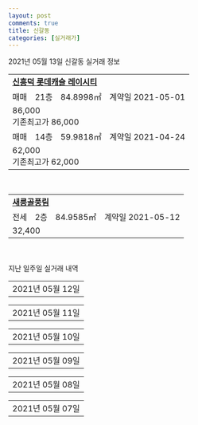 ```yaml
---
layout: post
comments: true
title: 신갈동
categories: [실거래가]
---
```


2021년 05월 13일 신갈동 실거래 정보

<table>
  <tr>
    <td colspan="4" style="font-weight: bold;"><a href="https://search.naver.com/search.naver?query=신흥덕 롯데캐슬 레이시티">신흥덕 롯데캐슬 레이시티</a></td>
  </tr>
    
  <tr>
    <td>매매</td>
    <td>21층</td>
    <td>84.8998㎡</td>
    <td>계약일 2021-05-01</td>
  </tr>
  <tr>
    <td colspan="4">86,000<br>기존최고가 86,000</td>
  </tr>
    
  <tr>
    <td>매매</td>
    <td>14층</td>
    <td>59.9818㎡</td>
    <td>계약일 2021-04-24</td>
  </tr>
  <tr>
    <td colspan="4">62,000<br>기존최고가 62,000</td>
  </tr>
    
</table>
<br>
<table>
  <tr>
    <td colspan="4" style="font-weight: bold;"><a href="https://search.naver.com/search.naver?query=새릉골풍림">새릉골풍림</a></td>
  </tr>
    
  <tr>
    <td>전세</td>
    <td>2층</td>
    <td>84.9585㎡</td>
    <td>계약일 2021-05-12</td>
  </tr>
  <tr>
    <td colspan="4">32,400</td>
  </tr>
    
</table>
    
<div style="margin-top: 50px; margin-bottom: 13px">지난 일주일 실거래 내역</div>

  <table style="width: 100%; margin-bottom: 1px">
      <tr class="header">
        <td>2021년 05월 12일</td>
      </tr>
      <tr class="child" style="display: none">
        <td>
            
        <table>
          <tr>
            <td colspan="4" style="font-weight: bold;"><a href="https://search.naver.com/search.naver?query=녹원마을새천년4단지">녹원마을새천년4단지</a></td>
          </tr>

          <tr>
            <td>매매</td>
            <td>3층</td>
            <td>84.98㎡</td>
            <td>계약일 2021-04-27</td>
          </tr>
          <tr>
            <td colspan="4">61,700<br>기존최고가 61,700</td>
          </tr>
    
        </table>
        <table style="margin-top: 5px">
          <tr>
            <td colspan="4" style="font-weight: bold;"><a href="https://search.naver.com/search.naver?query=이안 두드림기흥역">이안 두드림기흥역</a></td>
          </tr>
    
          <tr>
            <td>매매</td>
            <td>10층</td>
            <td>18.83㎡</td>
            <td>계약일 2021-05-11</td>
          </tr>
          <tr>
            <td colspan="4">12,500<br>기존최고가 12,500</td>
          </tr>
    
        </table>
        <table style="margin-top: 5px">
          <tr>
            <td colspan="4" style="font-weight: bold;"><a href="https://search.naver.com/search.naver?query=신갈현대아파트">신갈현대아파트</a></td>
          </tr>
    
          <tr>
            <td>전세</td>
            <td>12층</td>
            <td>59.972㎡</td>
            <td>계약일 2021-03-16</td>
          </tr>
          <tr>
            <td colspan="4">30,000</td>
          </tr>
    
        </table>
    
        </td>
      </tr>
  </table>
    
  <table style="width: 100%; margin-bottom: 1px">
      <tr class="header">
        <td>2021년 05월 11일</td>
      </tr>
      <tr class="child" style="display: none">
        <td>
            
        <table>
          <tr>
            <td colspan="4" style="font-weight: bold;"><a href="https://search.naver.com/search.naver?query=기흥파크뷰">기흥파크뷰</a></td>
          </tr>

          <tr>
            <td>전세</td>
            <td>6층</td>
            <td>84.98㎡</td>
            <td>계약일 2021-03-19</td>
          </tr>
          <tr>
            <td colspan="4">27,500</td>
          </tr>
    
        </table>
        <table style="margin-top: 5px">
          <tr>
            <td colspan="4" style="font-weight: bold;"><a href="https://search.naver.com/search.naver?query=녹원마을새천년4단지">녹원마을새천년4단지</a></td>
          </tr>
    
          <tr>
            <td>전세</td>
            <td>11층</td>
            <td>84.98㎡</td>
            <td>계약일 2021-04-03</td>
          </tr>
          <tr>
            <td colspan="4">50,000<br>기존최고가 None</td>
          </tr>
    
        </table>
        <table style="margin-top: 5px">
          <tr>
            <td colspan="4" style="font-weight: bold;"><a href="https://search.naver.com/search.naver?query=삼익">삼익</a></td>
          </tr>
    
          <tr>
            <td>전세</td>
            <td>14층</td>
            <td>59.86㎡</td>
            <td>계약일 2021-04-26</td>
          </tr>
          <tr>
            <td colspan="4">30,000</td>
          </tr>
    
        </table>
    
        </td>
      </tr>
  </table>
    
  <table style="width: 100%; margin-bottom: 1px">
      <tr class="header">
        <td>2021년 05월 10일</td>
      </tr>
      <tr class="child" style="display: none">
        <td>
            
        <table>
          <tr>
            <td colspan="4" style="font-weight: bold;"><a href="https://search.naver.com/search.naver?query=실거래정보없음">실거래정보없음</a></td>
          </tr>

        </table>
    
        </td>
      </tr>
  </table>
    
  <table style="width: 100%; margin-bottom: 1px">
      <tr class="header">
        <td>2021년 05월 09일</td>
      </tr>
      <tr class="child" style="display: none">
        <td>
            
        <table>
          <tr>
            <td colspan="4" style="font-weight: bold;"><a href="https://search.naver.com/search.naver?query=실거래정보없음">실거래정보없음</a></td>
          </tr>

        </table>
    
        </td>
      </tr>
  </table>
    
  <table style="width: 100%; margin-bottom: 1px">
      <tr class="header">
        <td>2021년 05월 08일</td>
      </tr>
      <tr class="child" style="display: none">
        <td>
            
        <table>
          <tr>
            <td colspan="4" style="font-weight: bold;"><a href="https://search.naver.com/search.naver?query=갈현마을현대홈타운">갈현마을현대홈타운</a></td>
          </tr>

          <tr>
            <td>매매</td>
            <td>1층</td>
            <td>59.959㎡</td>
            <td>계약일 2021-04-27</td>
          </tr>
          <tr>
            <td colspan="4">50,000<br>기존최고가 50,000</td>
          </tr>
    
        </table>
        <table style="margin-top: 5px">
          <tr>
            <td colspan="4" style="font-weight: bold;"><a href="https://search.naver.com/search.naver?query=신흥덕 롯데캐슬 레이시티">신흥덕 롯데캐슬 레이시티</a></td>
          </tr>
    
          <tr>
            <td>매매</td>
            <td>15층</td>
            <td>59.5731㎡</td>
            <td>계약일 2021-05-03</td>
          </tr>
          <tr>
            <td colspan="4">61,000<br>기존최고가 61,000</td>
          </tr>
    
        </table>
        <table style="margin-top: 5px">
          <tr>
            <td colspan="4" style="font-weight: bold;"><a href="https://search.naver.com/search.naver?query=오성타워">오성타워</a></td>
          </tr>
    
          <tr>
            <td>매매</td>
            <td>11층</td>
            <td>24.81㎡</td>
            <td>계약일 2021-05-04</td>
          </tr>
          <tr>
            <td colspan="4">9,260<br>기존최고가 9,260</td>
          </tr>
    
          <tr>
            <td>매매</td>
            <td>7층</td>
            <td>16.6㎡</td>
            <td>계약일 2021-05-04</td>
          </tr>
          <tr>
            <td colspan="4">4,830<br>기존최고가 4,830</td>
          </tr>
    
          <tr>
            <td>매매</td>
            <td>4층</td>
            <td>16.25㎡</td>
            <td>계약일 2021-05-04</td>
          </tr>
          <tr>
            <td colspan="4">4,830<br>기존최고가 4,830</td>
          </tr>
    
          <tr>
            <td>매매</td>
            <td>5층</td>
            <td>16.6㎡</td>
            <td>계약일 2021-05-04</td>
          </tr>
          <tr>
            <td colspan="4">4,830<br>기존최고가 4,830</td>
          </tr>
    
          <tr>
            <td>매매</td>
            <td>7층</td>
            <td>15.16㎡</td>
            <td>계약일 2021-05-04</td>
          </tr>
          <tr>
            <td colspan="4">4,830<br>기존최고가 4,830</td>
          </tr>
    
          <tr>
            <td>매매</td>
            <td>5층</td>
            <td>16.25㎡</td>
            <td>계약일 2021-05-04</td>
          </tr>
          <tr>
            <td colspan="4">4,830<br>기존최고가 4,830</td>
          </tr>
    
          <tr>
            <td>매매</td>
            <td>9층</td>
            <td>15.19㎡</td>
            <td>계약일 2021-05-04</td>
          </tr>
          <tr>
            <td colspan="4">4,830<br>기존최고가 4,830</td>
          </tr>
    
          <tr>
            <td>매매</td>
            <td>6층</td>
            <td>16.6㎡</td>
            <td>계약일 2021-05-04</td>
          </tr>
          <tr>
            <td colspan="4">4,830<br>기존최고가 4,830</td>
          </tr>
    
          <tr>
            <td>매매</td>
            <td>8층</td>
            <td>16.6㎡</td>
            <td>계약일 2021-05-04</td>
          </tr>
          <tr>
            <td colspan="4">4,830<br>기존최고가 4,830</td>
          </tr>
    
          <tr>
            <td>매매</td>
            <td>10층</td>
            <td>12.87㎡</td>
            <td>계약일 2021-05-04</td>
          </tr>
          <tr>
            <td colspan="4">4,830<br>기존최고가 4,830</td>
          </tr>
    
          <tr>
            <td>매매</td>
            <td>8층</td>
            <td>14.28㎡</td>
            <td>계약일 2021-05-04</td>
          </tr>
          <tr>
            <td colspan="4">4,830<br>기존최고가 4,830</td>
          </tr>
    
          <tr>
            <td>매매</td>
            <td>4층</td>
            <td>15.16㎡</td>
            <td>계약일 2021-05-04</td>
          </tr>
          <tr>
            <td colspan="4">4,830<br>기존최고가 4,830</td>
          </tr>
    
          <tr>
            <td>매매</td>
            <td>6층</td>
            <td>15.16㎡</td>
            <td>계약일 2021-05-04</td>
          </tr>
          <tr>
            <td colspan="4">4,830<br>기존최고가 4,830</td>
          </tr>
    
          <tr>
            <td>매매</td>
            <td>9층</td>
            <td>11.54㎡</td>
            <td>계약일 2021-05-04</td>
          </tr>
          <tr>
            <td colspan="4">4,830<br>기존최고가 4,830</td>
          </tr>
    
          <tr>
            <td>매매</td>
            <td>9층</td>
            <td>12.96㎡</td>
            <td>계약일 2021-05-04</td>
          </tr>
          <tr>
            <td colspan="4">4,830<br>기존최고가 4,830</td>
          </tr>
    
          <tr>
            <td>매매</td>
            <td>10층</td>
            <td>14.28㎡</td>
            <td>계약일 2021-05-04</td>
          </tr>
          <tr>
            <td colspan="4">4,830<br>기존최고가 4,830</td>
          </tr>
    
          <tr>
            <td>매매</td>
            <td>4층</td>
            <td>16.6㎡</td>
            <td>계약일 2021-05-04</td>
          </tr>
          <tr>
            <td colspan="4">4,830<br>기존최고가 4,830</td>
          </tr>
    
          <tr>
            <td>매매</td>
            <td>9층</td>
            <td>12.79㎡</td>
            <td>계약일 2021-05-04</td>
          </tr>
          <tr>
            <td colspan="4">4,830<br>기존최고가 4,830</td>
          </tr>
    
          <tr>
            <td>매매</td>
            <td>9층</td>
            <td>12.87㎡</td>
            <td>계약일 2021-05-04</td>
          </tr>
          <tr>
            <td colspan="4">4,830<br>기존최고가 4,830</td>
          </tr>
    
          <tr>
            <td>매매</td>
            <td>9층</td>
            <td>14.28㎡</td>
            <td>계약일 2021-05-04</td>
          </tr>
          <tr>
            <td colspan="4">4,830<br>기존최고가 4,830</td>
          </tr>
    
          <tr>
            <td>매매</td>
            <td>10층</td>
            <td>11.66㎡</td>
            <td>계약일 2021-05-04</td>
          </tr>
          <tr>
            <td colspan="4">4,830<br>기존최고가 4,830</td>
          </tr>
    
          <tr>
            <td>매매</td>
            <td>6층</td>
            <td>16.25㎡</td>
            <td>계약일 2021-05-04</td>
          </tr>
          <tr>
            <td colspan="4">4,830<br>기존최고가 4,830</td>
          </tr>
    
          <tr>
            <td>매매</td>
            <td>9층</td>
            <td>11.66㎡</td>
            <td>계약일 2021-05-04</td>
          </tr>
          <tr>
            <td colspan="4">4,830<br>기존최고가 4,830</td>
          </tr>
    
          <tr>
            <td>매매</td>
            <td>10층</td>
            <td>12.96㎡</td>
            <td>계약일 2021-05-04</td>
          </tr>
          <tr>
            <td colspan="4">4,830<br>기존최고가 4,830</td>
          </tr>
    
          <tr>
            <td>매매</td>
            <td>7층</td>
            <td>16.25㎡</td>
            <td>계약일 2021-05-04</td>
          </tr>
          <tr>
            <td colspan="4">4,830<br>기존최고가 4,830</td>
          </tr>
    
          <tr>
            <td>매매</td>
            <td>5층</td>
            <td>15.16㎡</td>
            <td>계약일 2021-05-04</td>
          </tr>
          <tr>
            <td colspan="4">4,830<br>기존최고가 4,830</td>
          </tr>
    
          <tr>
            <td>매매</td>
            <td>10층</td>
            <td>12.79㎡</td>
            <td>계약일 2021-05-04</td>
          </tr>
          <tr>
            <td colspan="4">4,830<br>기존최고가 4,830</td>
          </tr>
    
          <tr>
            <td>매매</td>
            <td>10층</td>
            <td>11.54㎡</td>
            <td>계약일 2021-05-04</td>
          </tr>
          <tr>
            <td colspan="4">4,830<br>기존최고가 4,830</td>
          </tr>
    
          <tr>
            <td>매매</td>
            <td>8층</td>
            <td>15.16㎡</td>
            <td>계약일 2021-05-04</td>
          </tr>
          <tr>
            <td colspan="4">4,830<br>기존최고가 4,830</td>
          </tr>
    
          <tr>
            <td>매매</td>
            <td>11층</td>
            <td>14.28㎡</td>
            <td>계약일 2021-05-04</td>
          </tr>
          <tr>
            <td colspan="4">4,830<br>기존최고가 4,830</td>
          </tr>
    
          <tr>
            <td>매매</td>
            <td>10층</td>
            <td>15.19㎡</td>
            <td>계약일 2021-05-04</td>
          </tr>
          <tr>
            <td colspan="4">4,830<br>기존최고가 4,830</td>
          </tr>
    
          <tr>
            <td>매매</td>
            <td>11층</td>
            <td>14.05㎡</td>
            <td>계약일 2021-05-04</td>
          </tr>
          <tr>
            <td colspan="4">4,830<br>기존최고가 4,830</td>
          </tr>
    
          <tr>
            <td>매매</td>
            <td>11층</td>
            <td>18.97㎡</td>
            <td>계약일 2021-05-04</td>
          </tr>
          <tr>
            <td colspan="4">4,830<br>기존최고가 4,830</td>
          </tr>
    
          <tr>
            <td>매매</td>
            <td>11층</td>
            <td>11.73㎡</td>
            <td>계약일 2021-05-04</td>
          </tr>
          <tr>
            <td colspan="4">4,830<br>기존최고가 4,830</td>
          </tr>
    
          <tr>
            <td>매매</td>
            <td>11층</td>
            <td>15.19㎡</td>
            <td>계약일 2021-05-04</td>
          </tr>
          <tr>
            <td colspan="4">4,830<br>기존최고가 4,830</td>
          </tr>
    
          <tr>
            <td>매매</td>
            <td>6층</td>
            <td>10.9㎡</td>
            <td>계약일 2021-05-04</td>
          </tr>
          <tr>
            <td colspan="4">3,800<br>기존최고가 3,800</td>
          </tr>
    
          <tr>
            <td>매매</td>
            <td>5층</td>
            <td>10.9㎡</td>
            <td>계약일 2021-05-04</td>
          </tr>
          <tr>
            <td colspan="4">3,800<br>기존최고가 3,800</td>
          </tr>
    
          <tr>
            <td>매매</td>
            <td>9층</td>
            <td>10.4㎡</td>
            <td>계약일 2021-05-04</td>
          </tr>
          <tr>
            <td colspan="4">3,800<br>기존최고가 3,800</td>
          </tr>
    
          <tr>
            <td>매매</td>
            <td>8층</td>
            <td>10.4㎡</td>
            <td>계약일 2021-05-04</td>
          </tr>
          <tr>
            <td colspan="4">3,800<br>기존최고가 3,800</td>
          </tr>
    
          <tr>
            <td>매매</td>
            <td>9층</td>
            <td>10.39㎡</td>
            <td>계약일 2021-05-04</td>
          </tr>
          <tr>
            <td colspan="4">3,800<br>기존최고가 3,800</td>
          </tr>
    
          <tr>
            <td>매매</td>
            <td>10층</td>
            <td>10.39㎡</td>
            <td>계약일 2021-05-04</td>
          </tr>
          <tr>
            <td colspan="4">3,800<br>기존최고가 3,800</td>
          </tr>
    
          <tr>
            <td>매매</td>
            <td>10층</td>
            <td>9.41㎡</td>
            <td>계약일 2021-05-04</td>
          </tr>
          <tr>
            <td colspan="4">3,800<br>기존최고가 3,800</td>
          </tr>
    
          <tr>
            <td>매매</td>
            <td>7층</td>
            <td>10.9㎡</td>
            <td>계약일 2021-05-04</td>
          </tr>
          <tr>
            <td colspan="4">3,800<br>기존최고가 3,800</td>
          </tr>
    
          <tr>
            <td>매매</td>
            <td>4층</td>
            <td>10.9㎡</td>
            <td>계약일 2021-05-04</td>
          </tr>
          <tr>
            <td colspan="4">3,800<br>기존최고가 3,800</td>
          </tr>
    
          <tr>
            <td>매매</td>
            <td>9층</td>
            <td>9.41㎡</td>
            <td>계약일 2021-05-04</td>
          </tr>
          <tr>
            <td colspan="4">3,800<br>기존최고가 3,800</td>
          </tr>
    
          <tr>
            <td>매매</td>
            <td>10층</td>
            <td>10.4㎡</td>
            <td>계약일 2021-05-04</td>
          </tr>
          <tr>
            <td colspan="4">3,800<br>기존최고가 3,800</td>
          </tr>
    
        </table>
        <table style="margin-top: 5px">
          <tr>
            <td colspan="4" style="font-weight: bold;"><a href="https://search.naver.com/search.naver?query=기흥역 롯데캐슬 스카이">기흥역 롯데캐슬 스카이</a></td>
          </tr>
    
          <tr>
            <td>전세</td>
            <td>18층</td>
            <td>84.889㎡</td>
            <td>계약일 2021-04-24</td>
          </tr>
          <tr>
            <td colspan="4">48,000</td>
          </tr>
    
        </table>
        <table style="margin-top: 5px">
          <tr>
            <td colspan="4" style="font-weight: bold;"><a href="https://search.naver.com/search.naver?query=기흥파크뷰">기흥파크뷰</a></td>
          </tr>
    
          <tr>
            <td>전세</td>
            <td>1층</td>
            <td>84.98㎡</td>
            <td>계약일 2021-05-05</td>
          </tr>
          <tr>
            <td colspan="4">20,000</td>
          </tr>
    
        </table>
        <table style="margin-top: 5px">
          <tr>
            <td colspan="4" style="font-weight: bold;"><a href="https://search.naver.com/search.naver?query=녹원마을새천년그린빌(1)">녹원마을새천년그린빌(1)</a></td>
          </tr>
    
          <tr>
            <td>전세</td>
            <td>10층</td>
            <td>59.51㎡</td>
            <td>계약일 2021-05-07</td>
          </tr>
          <tr>
            <td colspan="4">37,000</td>
          </tr>
    
        </table>
        <table style="margin-top: 5px">
          <tr>
            <td colspan="4" style="font-weight: bold;"><a href="https://search.naver.com/search.naver?query=녹원마을새천년그린빌주공(3)">녹원마을새천년그린빌주공(3)</a></td>
          </tr>
    
          <tr>
            <td>월세</td>
            <td>3층</td>
            <td>36.57㎡</td>
            <td>계약일 2021-05-07</td>
          </tr>
          <tr>
            <td colspan="4">17 (1,555)</td>
          </tr>
    
        </table>
        <table style="margin-top: 5px">
          <tr>
            <td colspan="4" style="font-weight: bold;"><a href="https://search.naver.com/search.naver?query=신미주">신미주</a></td>
          </tr>
    
          <tr>
            <td>전세</td>
            <td>1층</td>
            <td>59.22㎡</td>
            <td>계약일 2021-04-24</td>
          </tr>
          <tr>
            <td colspan="4">13,650</td>
          </tr>
    
        </table>
    
        </td>
      </tr>
  </table>
    
  <table style="width: 100%; margin-bottom: 1px">
      <tr class="header">
        <td>2021년 05월 07일</td>
      </tr>
      <tr class="child" style="display: none">
        <td>
            
        <table>
          <tr>
            <td colspan="4" style="font-weight: bold;"><a href="https://search.naver.com/search.naver?query=도현마을현대">도현마을현대</a></td>
          </tr>

          <tr>
            <td>매매</td>
            <td>2층</td>
            <td>134.651㎡</td>
            <td>계약일 2021-04-28</td>
          </tr>
          <tr>
            <td colspan="4">82,000<br>기존최고가 82,000</td>
          </tr>
    
        </table>
        <table style="margin-top: 5px">
          <tr>
            <td colspan="4" style="font-weight: bold;"><a href="https://search.naver.com/search.naver?query=오성타워">오성타워</a></td>
          </tr>
    
          <tr>
            <td>매매</td>
            <td>11층</td>
            <td>24.81㎡</td>
            <td>계약일 2021-03-18</td>
          </tr>
          <tr>
            <td colspan="4">9,260<br>기존최고가 9,260</td>
          </tr>
    
          <tr>
            <td>매매</td>
            <td>4층</td>
            <td>16.6㎡</td>
            <td>계약일 2021-03-18</td>
          </tr>
          <tr>
            <td colspan="4">4,830<br>기존최고가 4,830</td>
          </tr>
    
          <tr>
            <td>매매</td>
            <td>5층</td>
            <td>16.25㎡</td>
            <td>계약일 2021-03-18</td>
          </tr>
          <tr>
            <td colspan="4">4,830<br>기존최고가 4,830</td>
          </tr>
    
          <tr>
            <td>매매</td>
            <td>8층</td>
            <td>14.28㎡</td>
            <td>계약일 2021-03-18</td>
          </tr>
          <tr>
            <td colspan="4">4,830<br>기존최고가 4,830</td>
          </tr>
    
          <tr>
            <td>매매</td>
            <td>5층</td>
            <td>16.6㎡</td>
            <td>계약일 2021-03-18</td>
          </tr>
          <tr>
            <td colspan="4">4,830<br>기존최고가 4,830</td>
          </tr>
    
          <tr>
            <td>매매</td>
            <td>8층</td>
            <td>15.16㎡</td>
            <td>계약일 2021-03-18</td>
          </tr>
          <tr>
            <td colspan="4">4,830<br>기존최고가 4,830</td>
          </tr>
    
          <tr>
            <td>매매</td>
            <td>7층</td>
            <td>16.25㎡</td>
            <td>계약일 2021-03-18</td>
          </tr>
          <tr>
            <td colspan="4">4,830<br>기존최고가 4,830</td>
          </tr>
    
          <tr>
            <td>매매</td>
            <td>6층</td>
            <td>15.16㎡</td>
            <td>계약일 2021-03-18</td>
          </tr>
          <tr>
            <td colspan="4">4,830<br>기존최고가 4,830</td>
          </tr>
    
          <tr>
            <td>매매</td>
            <td>7층</td>
            <td>16.6㎡</td>
            <td>계약일 2021-03-18</td>
          </tr>
          <tr>
            <td colspan="4">4,830<br>기존최고가 4,830</td>
          </tr>
    
          <tr>
            <td>매매</td>
            <td>6층</td>
            <td>16.25㎡</td>
            <td>계약일 2021-03-18</td>
          </tr>
          <tr>
            <td colspan="4">4,830<br>기존최고가 4,830</td>
          </tr>
    
          <tr>
            <td>매매</td>
            <td>7층</td>
            <td>15.16㎡</td>
            <td>계약일 2021-03-18</td>
          </tr>
          <tr>
            <td colspan="4">4,830<br>기존최고가 4,830</td>
          </tr>
    
          <tr>
            <td>매매</td>
            <td>4층</td>
            <td>16.25㎡</td>
            <td>계약일 2021-03-18</td>
          </tr>
          <tr>
            <td colspan="4">4,830<br>기존최고가 4,830</td>
          </tr>
    
          <tr>
            <td>매매</td>
            <td>5층</td>
            <td>15.16㎡</td>
            <td>계약일 2021-03-18</td>
          </tr>
          <tr>
            <td colspan="4">4,830<br>기존최고가 4,830</td>
          </tr>
    
          <tr>
            <td>매매</td>
            <td>6층</td>
            <td>16.6㎡</td>
            <td>계약일 2021-03-18</td>
          </tr>
          <tr>
            <td colspan="4">4,830<br>기존최고가 4,830</td>
          </tr>
    
          <tr>
            <td>매매</td>
            <td>8층</td>
            <td>16.6㎡</td>
            <td>계약일 2021-03-18</td>
          </tr>
          <tr>
            <td colspan="4">4,830<br>기존최고가 4,830</td>
          </tr>
    
          <tr>
            <td>매매</td>
            <td>4층</td>
            <td>15.16㎡</td>
            <td>계약일 2021-03-18</td>
          </tr>
          <tr>
            <td colspan="4">4,830<br>기존최고가 4,830</td>
          </tr>
    
          <tr>
            <td>매매</td>
            <td>9층</td>
            <td>14.28㎡</td>
            <td>계약일 2021-03-18</td>
          </tr>
          <tr>
            <td colspan="4">4,830<br>기존최고가 4,830</td>
          </tr>
    
          <tr>
            <td>매매</td>
            <td>10층</td>
            <td>12.96㎡</td>
            <td>계약일 2021-03-18</td>
          </tr>
          <tr>
            <td colspan="4">4,830<br>기존최고가 4,830</td>
          </tr>
    
          <tr>
            <td>매매</td>
            <td>9층</td>
            <td>12.79㎡</td>
            <td>계약일 2021-03-18</td>
          </tr>
          <tr>
            <td colspan="4">4,830<br>기존최고가 4,830</td>
          </tr>
    
          <tr>
            <td>매매</td>
            <td>10층</td>
            <td>12.87㎡</td>
            <td>계약일 2021-03-18</td>
          </tr>
          <tr>
            <td colspan="4">4,830<br>기존최고가 4,830</td>
          </tr>
    
          <tr>
            <td>매매</td>
            <td>11층</td>
            <td>15.19㎡</td>
            <td>계약일 2021-03-18</td>
          </tr>
          <tr>
            <td colspan="4">4,830<br>기존최고가 4,830</td>
          </tr>
    
          <tr>
            <td>매매</td>
            <td>11층</td>
            <td>18.97㎡</td>
            <td>계약일 2021-03-18</td>
          </tr>
          <tr>
            <td colspan="4">4,830<br>기존최고가 4,830</td>
          </tr>
    
          <tr>
            <td>매매</td>
            <td>11층</td>
            <td>14.28㎡</td>
            <td>계약일 2021-03-18</td>
          </tr>
          <tr>
            <td colspan="4">4,830<br>기존최고가 4,830</td>
          </tr>
    
          <tr>
            <td>매매</td>
            <td>9층</td>
            <td>12.96㎡</td>
            <td>계약일 2021-03-18</td>
          </tr>
          <tr>
            <td colspan="4">4,830<br>기존최고가 4,830</td>
          </tr>
    
          <tr>
            <td>매매</td>
            <td>9층</td>
            <td>12.87㎡</td>
            <td>계약일 2021-03-18</td>
          </tr>
          <tr>
            <td colspan="4">4,830<br>기존최고가 4,830</td>
          </tr>
    
          <tr>
            <td>매매</td>
            <td>10층</td>
            <td>12.79㎡</td>
            <td>계약일 2021-03-18</td>
          </tr>
          <tr>
            <td colspan="4">4,830<br>기존최고가 4,830</td>
          </tr>
    
          <tr>
            <td>매매</td>
            <td>11층</td>
            <td>11.73㎡</td>
            <td>계약일 2021-03-18</td>
          </tr>
          <tr>
            <td colspan="4">4,830<br>기존최고가 4,830</td>
          </tr>
    
          <tr>
            <td>매매</td>
            <td>11층</td>
            <td>14.05㎡</td>
            <td>계약일 2021-03-18</td>
          </tr>
          <tr>
            <td colspan="4">4,830<br>기존최고가 4,830</td>
          </tr>
    
          <tr>
            <td>매매</td>
            <td>9층</td>
            <td>15.19㎡</td>
            <td>계약일 2021-03-18</td>
          </tr>
          <tr>
            <td colspan="4">4,830<br>기존최고가 4,830</td>
          </tr>
    
          <tr>
            <td>매매</td>
            <td>10층</td>
            <td>15.19㎡</td>
            <td>계약일 2021-03-18</td>
          </tr>
          <tr>
            <td colspan="4">4,830<br>기존최고가 4,830</td>
          </tr>
    
          <tr>
            <td>매매</td>
            <td>9층</td>
            <td>11.66㎡</td>
            <td>계약일 2021-03-18</td>
          </tr>
          <tr>
            <td colspan="4">4,830<br>기존최고가 4,830</td>
          </tr>
    
          <tr>
            <td>매매</td>
            <td>9층</td>
            <td>11.54㎡</td>
            <td>계약일 2021-03-18</td>
          </tr>
          <tr>
            <td colspan="4">4,830<br>기존최고가 4,830</td>
          </tr>
    
          <tr>
            <td>매매</td>
            <td>10층</td>
            <td>14.28㎡</td>
            <td>계약일 2021-03-18</td>
          </tr>
          <tr>
            <td colspan="4">4,830<br>기존최고가 4,830</td>
          </tr>
    
          <tr>
            <td>매매</td>
            <td>10층</td>
            <td>11.66㎡</td>
            <td>계약일 2021-03-18</td>
          </tr>
          <tr>
            <td colspan="4">4,830<br>기존최고가 4,830</td>
          </tr>
    
          <tr>
            <td>매매</td>
            <td>10층</td>
            <td>11.54㎡</td>
            <td>계약일 2021-03-18</td>
          </tr>
          <tr>
            <td colspan="4">4,830<br>기존최고가 4,830</td>
          </tr>
    
          <tr>
            <td>매매</td>
            <td>6층</td>
            <td>10.9㎡</td>
            <td>계약일 2021-03-18</td>
          </tr>
          <tr>
            <td colspan="4">3,800<br>기존최고가 3,800</td>
          </tr>
    
          <tr>
            <td>매매</td>
            <td>8층</td>
            <td>10.4㎡</td>
            <td>계약일 2021-03-18</td>
          </tr>
          <tr>
            <td colspan="4">3,800<br>기존최고가 3,800</td>
          </tr>
    
          <tr>
            <td>매매</td>
            <td>7층</td>
            <td>10.9㎡</td>
            <td>계약일 2021-03-18</td>
          </tr>
          <tr>
            <td colspan="4">3,800<br>기존최고가 3,800</td>
          </tr>
    
          <tr>
            <td>매매</td>
            <td>5층</td>
            <td>10.9㎡</td>
            <td>계약일 2021-03-18</td>
          </tr>
          <tr>
            <td colspan="4">3,800<br>기존최고가 3,800</td>
          </tr>
    
          <tr>
            <td>매매</td>
            <td>4층</td>
            <td>10.9㎡</td>
            <td>계약일 2021-03-18</td>
          </tr>
          <tr>
            <td colspan="4">3,800<br>기존최고가 3,800</td>
          </tr>
    
          <tr>
            <td>매매</td>
            <td>10층</td>
            <td>10.39㎡</td>
            <td>계약일 2021-03-18</td>
          </tr>
          <tr>
            <td colspan="4">3,800<br>기존최고가 3,800</td>
          </tr>
    
          <tr>
            <td>매매</td>
            <td>10층</td>
            <td>10.4㎡</td>
            <td>계약일 2021-03-18</td>
          </tr>
          <tr>
            <td colspan="4">3,800<br>기존최고가 3,800</td>
          </tr>
    
          <tr>
            <td>매매</td>
            <td>9층</td>
            <td>10.39㎡</td>
            <td>계약일 2021-03-18</td>
          </tr>
          <tr>
            <td colspan="4">3,800<br>기존최고가 3,800</td>
          </tr>
    
          <tr>
            <td>매매</td>
            <td>9층</td>
            <td>9.41㎡</td>
            <td>계약일 2021-03-18</td>
          </tr>
          <tr>
            <td colspan="4">3,800<br>기존최고가 3,800</td>
          </tr>
    
          <tr>
            <td>매매</td>
            <td>9층</td>
            <td>10.4㎡</td>
            <td>계약일 2021-03-18</td>
          </tr>
          <tr>
            <td colspan="4">3,800<br>기존최고가 3,800</td>
          </tr>
    
          <tr>
            <td>매매</td>
            <td>10층</td>
            <td>9.41㎡</td>
            <td>계약일 2021-03-18</td>
          </tr>
          <tr>
            <td colspan="4">3,800<br>기존최고가 3,800</td>
          </tr>
    
        </table>
        <table style="margin-top: 5px">
          <tr>
            <td colspan="4" style="font-weight: bold;"><a href="https://search.naver.com/search.naver?query=이안 두드림기흥역">이안 두드림기흥역</a></td>
          </tr>
    
          <tr>
            <td>매매</td>
            <td>10층</td>
            <td>16.45㎡</td>
            <td>계약일 2021-04-26</td>
          </tr>
          <tr>
            <td colspan="4">12,500<br>기존최고가 12,500</td>
          </tr>
    
        </table>
        <table style="margin-top: 5px">
          <tr>
            <td colspan="4" style="font-weight: bold;"><a href="https://search.naver.com/search.naver?query=녹원마을새천년그린빌(1)">녹원마을새천년그린빌(1)</a></td>
          </tr>
    
          <tr>
            <td>전세</td>
            <td>2층</td>
            <td>51.52㎡</td>
            <td>계약일 2021-04-23</td>
          </tr>
          <tr>
            <td colspan="4">23,000</td>
          </tr>
    
        </table>
        <table style="margin-top: 5px">
          <tr>
            <td colspan="4" style="font-weight: bold;"><a href="https://search.naver.com/search.naver?query=신흥덕 롯데캐슬 레이시티">신흥덕 롯데캐슬 레이시티</a></td>
          </tr>
    
          <tr>
            <td>전세</td>
            <td>19층</td>
            <td>59.5731㎡</td>
            <td>계약일 2021-05-06</td>
          </tr>
          <tr>
            <td colspan="4">19,000</td>
          </tr>
    
        </table>
    
        </td>
      </tr>
  </table>
    


